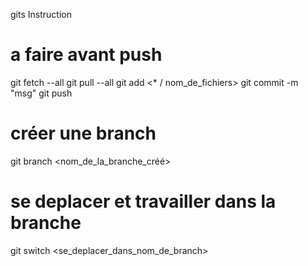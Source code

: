 gits Instruction

# a faire avant push
git fetch --all
git pull --all
git add <* / nom_de_fichiers>
git commit -m "msg"
git push



# créer une branch
git branch <nom_de_la_branche_créé>

# se deplacer et travailler dans la branche
git switch <se_deplacer_dans_nom_de_branch>
